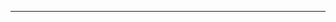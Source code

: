 ---

<!-- Before creating a pull request to submit a new or modified definition or language file, be certain you have tested your file(s) in game and that they work correctly! -->

<!-- All definitions submitted must follow the same basic layout of GriefDefender's minecraft.conf with USER and ADMIN groups only -->
<!-- Custom grouping can be done by server owners in the manner they choose, and it is easier if everyone is provided with a standard layout to start with -->

<!-- Increment the version string in your definitions file when submitting a change -->
<!-- Version strings are only to be Major.Minor, increment Major only for major changes made to definitions, additions and corrections are minor changes -->

<!-- No comments are to be present in definitions, only definitions and versions string -->
